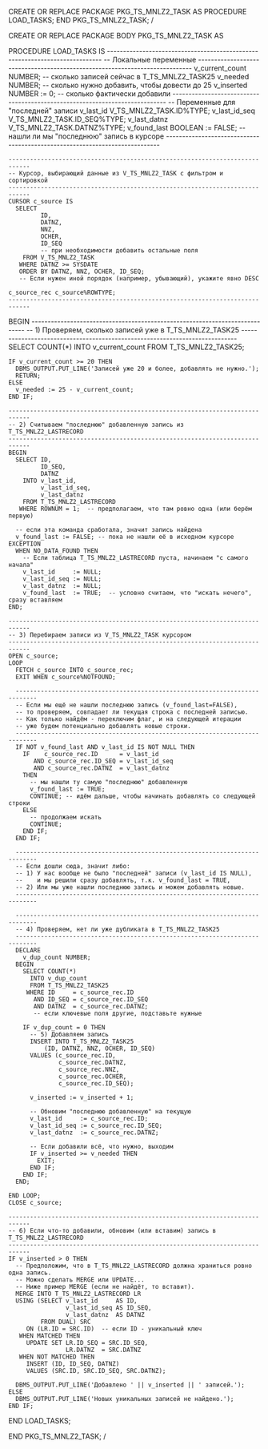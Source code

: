 CREATE OR REPLACE PACKAGE PKG_TS_MNLZ2_TASK AS
  PROCEDURE LOAD_TASKS;
END PKG_TS_MNLZ2_TASK;
/



CREATE OR REPLACE PACKAGE BODY PKG_TS_MNLZ2_TASK AS

  PROCEDURE LOAD_TASKS IS
    ----------------------------------------------------------------------------
    -- Локальные переменные
    ----------------------------------------------------------------------------
    v_current_count  NUMBER;   -- сколько записей сейчас в T_TS_MNLZ2_TASK25
    v_needed         NUMBER;   -- сколько нужно добавить, чтобы довести до 25
    v_inserted       NUMBER := 0; -- сколько фактически добавили
    ----------------------------------------------------------------------------
    -- Переменные для "последней" записи
    v_last_id        V_TS_MNLZ2_TASK.ID%TYPE;
    v_last_id_seq    V_TS_MNLZ2_TASK.ID_SEQ%TYPE;
    v_last_datnz     V_TS_MNLZ2_TASK.DATNZ%TYPE;
    v_found_last     BOOLEAN := FALSE; -- нашли ли мы "последнюю" запись в курсоре
    ----------------------------------------------------------------------------
    
    ----------------------------------------------------------------------------
    -- Курсор, выбирающий данные из V_TS_MNLZ2_TASK с фильтром и сортировкой
    ----------------------------------------------------------------------------
    CURSOR c_source IS
      SELECT 
             ID,
             DATNZ,
             NNZ,
             OCHER,
             ID_SEQ
             -- при необходимости добавить остальные поля
        FROM V_TS_MNLZ2_TASK
       WHERE DATNZ >= SYSDATE
       ORDER BY DATNZ, NNZ, OCHER, ID_SEQ; 
       -- Если нужен иной порядок (например, убывающий), укажите явно DESC
    
    c_source_rec c_source%ROWTYPE;
    ----------------------------------------------------------------------------

  BEGIN
    ----------------------------------------------------------------------------
    -- 1) Проверяем, сколько записей уже в T_TS_MNLZ2_TASK25
    ----------------------------------------------------------------------------
    SELECT COUNT(*)
      INTO v_current_count
      FROM T_TS_MNLZ2_TASK25;
    
    IF v_current_count >= 20 THEN
      DBMS_OUTPUT.PUT_LINE('Записей уже 20 и более, добавлять не нужно.');
      RETURN;
    ELSE
      v_needed := 25 - v_current_count;
    END IF;
    
    ----------------------------------------------------------------------------
    -- 2) Считываем "последнюю" добавленную запись из T_TS_MNLZ2_LASTRECORD
    ----------------------------------------------------------------------------
    BEGIN
      SELECT ID,
             ID_SEQ,
             DATNZ
        INTO v_last_id,
             v_last_id_seq,
             v_last_datnz
        FROM T_TS_MNLZ2_LASTRECORD
       WHERE ROWNUM = 1;  -- предполагаем, что там ровно одна (или берём первую)
      
      -- если эта команда сработала, значит запись найдена
      v_found_last := FALSE; -- пока не нашли её в исходном курсоре
    EXCEPTION
      WHEN NO_DATA_FOUND THEN
        -- Если таблица T_TS_MNLZ2_LASTRECORD пуста, начинаем "с самого начала"
        v_last_id     := NULL;
        v_last_id_seq := NULL;
        v_last_datnz  := NULL;
        v_found_last  := TRUE;  -- условно считаем, что "искать нечего", сразу вставляем
    END;
    
    ----------------------------------------------------------------------------
    -- 3) Перебираем записи из V_TS_MNLZ2_TASK курсором
    ----------------------------------------------------------------------------
    OPEN c_source;
    LOOP
      FETCH c_source INTO c_source_rec;
      EXIT WHEN c_source%NOTFOUND;
      
      ----------------------------------------------------------------------------
      -- Если мы ещё не нашли последнюю запись (v_found_last=FALSE), 
      -- то проверяем, совпадает ли текущая строка с последней записью.
      -- Как только найдём - переключим флаг, и на следующей итерации 
      -- уже будем потенциально добавлять новые строки.
      ----------------------------------------------------------------------------
      IF NOT v_found_last AND v_last_id IS NOT NULL THEN
        IF    c_source_rec.ID      = v_last_id
           AND c_source_rec.ID_SEQ = v_last_id_seq
           AND c_source_rec.DATNZ  = v_last_datnz
        THEN
          -- мы нашли ту самую "последнюю" добавленную
          v_found_last := TRUE;
          CONTINUE; -- идём дальше, чтобы начинать добавлять со следующей строки
        ELSE
          -- продолжаем искать
          CONTINUE;
        END IF;
      END IF;
      
      ----------------------------------------------------------------------------
      -- Если дошли сюда, значит либо:
      -- 1) У нас вообще не было "последней" записи (v_last_id IS NULL),
      --    и мы решили сразу добавлять, т.к. v_found_last = TRUE,
      -- 2) Или мы уже нашли последнюю запись и можем добавлять новые.
      ----------------------------------------------------------------------------
      
      ----------------------------------------------------------------------------
      -- 4) Проверяем, нет ли уже дубликата в T_TS_MNLZ2_TASK25
      ----------------------------------------------------------------------------
      DECLARE
        v_dup_count NUMBER;
      BEGIN
        SELECT COUNT(*)
          INTO v_dup_count
          FROM T_TS_MNLZ2_TASK25
         WHERE ID     = c_source_rec.ID
           AND ID_SEQ = c_source_rec.ID_SEQ
           AND DATNZ  = c_source_rec.DATNZ; 
           -- если ключевые поля другие, подставьте нужные
           
        IF v_dup_count = 0 THEN
          -- 5) Добавляем запись
          INSERT INTO T_TS_MNLZ2_TASK25
              (ID, DATNZ, NNZ, OCHER, ID_SEQ)
          VALUES (c_source_rec.ID,
                  c_source_rec.DATNZ,
                  c_source_rec.NNZ,
                  c_source_rec.OCHER,
                  c_source_rec.ID_SEQ);
          
          v_inserted := v_inserted + 1;
          
          -- Обновим "последнюю добавленную" на текущую
          v_last_id     := c_source_rec.ID;
          v_last_id_seq := c_source_rec.ID_SEQ;
          v_last_datnz  := c_source_rec.DATNZ;
          
          -- Если добавили всё, что нужно, выходим
          IF v_inserted >= v_needed THEN
            EXIT;
          END IF;
        END IF;
      END;
      
    END LOOP;
    CLOSE c_source;
    
    ----------------------------------------------------------------------------
    -- 6) Если что-то добавили, обновим (или вставим) запись в T_TS_MNLZ2_LASTRECORD
    ----------------------------------------------------------------------------
    IF v_inserted > 0 THEN
      -- Предположим, что в T_TS_MNLZ2_LASTRECORD должна храниться ровно одна запись.
      -- Можно сделать MERGE или UPDATE... 
      -- Ниже пример MERGE (если не найдёт, то вставит).
      MERGE INTO T_TS_MNLZ2_LASTRECORD LR
      USING (SELECT v_last_id     AS ID,
                    v_last_id_seq AS ID_SEQ,
                    v_last_datnz  AS DATNZ
             FROM DUAL) SRC
         ON (LR.ID = SRC.ID)  -- если ID - уникальный ключ
       WHEN MATCHED THEN
         UPDATE SET LR.ID_SEQ = SRC.ID_SEQ,
                    LR.DATNZ  = SRC.DATNZ
       WHEN NOT MATCHED THEN
         INSERT (ID, ID_SEQ, DATNZ)
         VALUES (SRC.ID, SRC.ID_SEQ, SRC.DATNZ);
      
      DBMS_OUTPUT.PUT_LINE('Добавлено ' || v_inserted || ' записей.');
    ELSE
      DBMS_OUTPUT.PUT_LINE('Новых уникальных записей не найдено.');
    END IF;
    
  END LOAD_TASKS;

END PKG_TS_MNLZ2_TASK;
/
